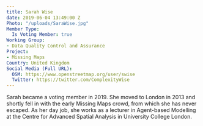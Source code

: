 ```yaml
---
title: Sarah Wise
date: 2019-06-04 13:49:00 Z
Photo: "/uploads/SaraWise.jpg"
Member Type:
  Is Voting Member: true
Working Group:
- Data Quality Control and Assurance
Project:
- Missing Maps
Country: United Kingdom
Social Media (Full URL):
  OSM: https://www.openstreetmap.org/user/swise
  Twitter: https://twitter.com/ComplexityWise
---
```


Sarah became a voting member in 2019. She moved to London in 2013 and shortly fell in with the early Missing Maps crowd, from which she has never escaped. As her day job, she works as a lecturer in Agent-based Modelling at the Centre for Advanced Spatial Analysis in University College London.